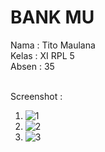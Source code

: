 # BANK MU

Nama   : Tito Maulana<br>
Kelas  : XI RPL 5<br>
Absen  : 35<br><br>

Screenshot :<br>
1. ![1](https://cloud.githubusercontent.com/assets/21335132/22765829/eb723b36-eea4-11e6-9069-c75d990f271a.PNG)<br>
2. ![2](https://cloud.githubusercontent.com/assets/21335132/22765828/eb6bb7ac-eea4-11e6-821d-4a1c7303c889.PNG)<br>
3. ![3](https://cloud.githubusercontent.com/assets/21335132/22765830/eb72f1de-eea4-11e6-8524-a97efbdee626.PNG)
